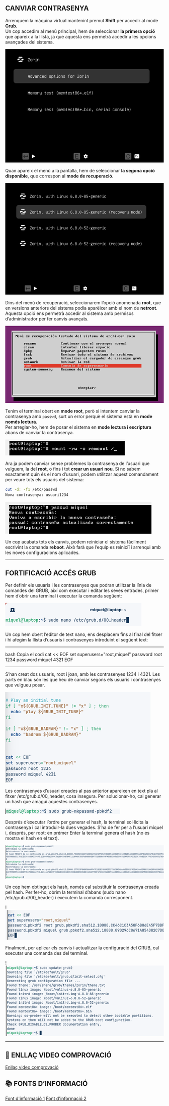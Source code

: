 ## CANVIAR CONTRASENYA

Arrenquem la màquina virtual mantenint premut **Shift** per accedir al mode **Grub**.  
Un cop accedim al menú principal, hem de seleccionar **la primera opció** que apareix a la llista, ja que aquesta ens permetrà accedir a les opcions avançades del sistema.

![](./img/img1.png)

Quan apareix el menú a la pantalla, hem de seleccionar **la segona opció disponible**, que correspon al **mode de recuperació**.

![](./img/img2.png)

Dins del menú de recuperació, seleccionarem l’opció anomenada **root**, que en versions anteriors del sistema podia aparèixer amb el nom de **netroot**.  Aquesta opció ens permetrà accedir al sistema amb permisos d’administrador per fer canvis avançats.

![](./img/img3.png)

Tenim el terminal obert en **mode root**, però si intentem canviar la contrasenya amb `passwd`, surt un error perquè el sistema està en **mode només lectura**.  
Per arreglar-ho, hem de posar el sistema en **mode lectura i escriptura** abans de canviar la contrasenya.

![](./img/img4.png)

Ara ja podem canviar sense problemes la contrasenya de l’usuari que vulguem, la del **root**, o fins i tot **crear un usuari nou**. Si no sabem exactament quin és el nom d’usuari, podem utilitzar aquest comandament per veure tots els usuaris del sistema:

```bash
cut -d: -f1 /etc/passwd 
Nova contrasenya: usuari1234
```

![](./img/img5.png)

Un cop acabats tots els canvis, podem reiniciar el sistema fàcilment escrivint la comanda **reboot**. Això farà que l’equip es reiniciï i arrenqui amb les noves configuracions aplicades.

---

## FORTIFICACIÓ ACCÉS GRUB
Per definir els usuaris i les contrasenyes que podran utilitzar la línia de comandes del GRUB, així com executar i editar les seves entrades, primer hem d’obrir una terminal i executar la comanda següent:

![](./img/img6.png)

Un cop hem obert l’editor de text nano, ens desplacem fins al final del fitxer i hi afegim la llista d’usuaris i contrasenyes introduint el següent text:

---

bash
Copia el codi
cat << EOF
set superusers="root,miquel"
password root 1234
password miquel 4321
EOF

---

S’han creat dos usuaris, root i joan, amb les contrasenyes 1234 i 4321.
Les parts en blau són les que heu de canviar segons els usuaris i contrasenyes que vulgueu posar.

![](./img/img7.png)

Les contrasenyes d’usuari creades al pas anterior apareixen en text pla al fitxer /etc/grub.d/00_header, cosa insegura.
Per solucionar-ho, cal generar un hash que amagui aquestes contrasenyes.

![](./img/img8.png)

Després d’executar l’ordre per generar el hash, la terminal sol·licita la contrasenya i cal introduir-la dues vegades.
S’ha de fer per a l’usuari miquel i, després, per root; en prémer Enter la terminal genera el hash (no es mostra el hash en el text).

![](./img/img9.png)

Un cop hem obtingut els hash, només cal substituir la contrasenya creada pel hash. Per fer-ho, obrim la terminal d’abans (sudo nano /etc/grub.d/00_header) i executem la comanda corresponent.

!![](./img/img10.png)

Finalment, per aplicar els canvis i actualitzar la configuració del GRUB, cal executar una comanda des del terminal.

!![](./img/img11.png)

---

## 🎥 ENLLAÇ VIDEO COMPROVACIÓ
[Enllaç video comprovació](https://drive.google.com/file/d/1uMsfTNb0t25CtGzDwg22LnQSt3EKn-am/view?usp=sharing)

## 📚 FONTS D’INFORMACIÓ
[Font d'informació 1](https://geekland.eu/proteger-el-grub-con-contrasena/)
[Font d'informació 2](https://waytoit.wordpress.com/2013/06/06/recuperando-password-en-ubuntu/)

